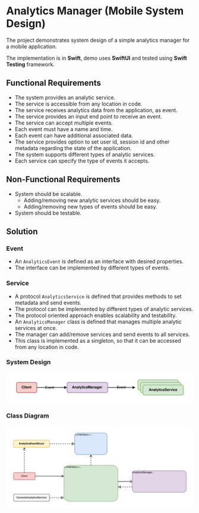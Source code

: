 # Analytics Manager (Mobile System Design)

The project demonstrates system design of a simple analytics manager for a mobile application.

The implementation is in **Swift**, demo uses **SwiftUI** and tested using **Swift Testing** framework.

## Functional Requirements

- The system provides an analytic service.
- The service is accessible from any location in code.
- The service receives analytics data from the application, as event.
- The service provides an input end point to receive an event.
- The service can accept multiple events.
- Each event must have a name and time.
- Each event can have additional associated data.
- The service provides option to set user id, session id and other metadata regarding the state of the application.
- The system supports different types of analytic services.
- Each service can specify the type of events it accepts.

## Non-Functional Requirements

- System should be scalable.
    - Adding/removing new analytic services should be easy.
    - Adding/removing new types of events should be easy.
- System should be testable.

## Solution

### Event

- An `AnalyticsEvent` is defined as an interface with desired properties.
- The interface can be implemented by different types of events.

### Service

- A protocol `AnalyticsService` is defined that provides methods to set metadata and send events.
- The protocol can be implemented by different types of analytic services.
- The protocol oriented approach enables scalability and testability.
- An `AnalyticsManager` class is defined that manages multiple analytic services at once.
- The manager can add/remove services and send events to all services.
- This class is implemented as a singleton, so that it can be accessed from any location in code.

### System Design

![Analytics Manager System Design](./assets/analytics-manager-basic-flow.drawio.svg)

### Class Diagram

![Analytics Manager Class Diagram](./assets/analytics-manager-basic-class-diagram.drawio.svg)
